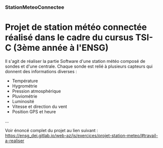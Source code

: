 ### StationMeteoConnectee

# Projet de station météo connectée réalisé dans le cadre du cursus TSI-C (3ème année à l'ENSG)


Il s'agit de réaliser la partie Software d'une station météo composé de sondes et d'une centrale. Chaque sonde est relié à plusieurs capteurs qui donnent des informations diverses :
- Température
- Hygrométrie
- Pression atmosphérique
- Pluviométrie
- Luminosité
- Vitesse et direction du vent
- Position GPS et heure

...

Voir énoncé complet du projet au lien suivant :
https://ensg_dei.gitlab.io/web-az/js/exercices/projet-station-meteo/#travail-a-realiser
